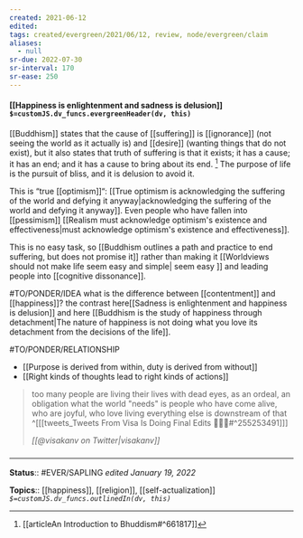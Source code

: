 ```yaml
---
created: 2021-06-12
edited: 
tags: created/evergreen/2021/06/12, review, node/evergreen/claim
aliases:
  - null
sr-due: 2022-07-30
sr-interval: 170
sr-ease: 250
---
```


#### [[Happiness is enlightenment and sadness is delusion]] `$=customJS.dv_funcs.evergreenHeader(dv, this)`

[[Buddhism]] states that the cause of [[suffering]] is [[ignorance]] (not seeing the world as it actually is) and [[desire]] (wanting things that do not exist), but it also states that truth of suffering is that it exists; it has a cause; it has an end; and it has a cause to bring about its end. [^1]  The purpose of life is the pursuit of bliss, and it is delusion to avoid it.

This is “true [[optimism]]“: [[True optimism is acknowledging the suffering of the world and defying it anyway|acknowledging the suffering of the world and defying it anyway]]. Even people who have fallen into [[pessimism]]  [[Realism must acknowledge optimism's existence and effectiveness|must acknowledge optimism's existence and effectiveness]]. 

This is no easy task, so [[Buddhism outlines a path and practice to end suffering, but does not promise it]] rather than making it [[Worldviews should not make life seem easy and simple| seem easy ]] and leading people into [[cognitive dissonance]].

#TO/PONDER/IDEA what is the difference between [[contentment]] and [[happiness]]? 
the contrast here[[Sadness is enlightenment and happiness is delusion]] and here [[Buddhism is the study of happiness through detachment|The nature of happiness is not doing what you love its detachment from the decisions of the life]].

#TO/PONDER/RELATIONSHIP
- [[Purpose is derived from within, duty is derived from without]]
- [[Right kinds of thoughts lead to right kinds of actions]]

 
> too many people are living their lives with dead eyes, as an ordeal, an obligation
what the world "needs" is people who have come alive, who are joyful, who love living
everything else is downstream of that
> ^[[[tweets_Tweets From Visa Is Doing Final Edits ✍🏾📖#^255253491]]]
> 
> <cite>[[@visakanv on Twitter|visakanv]]</cite>


### <hr class="footnote"/>

**Status**:: #EVER/SAPLING 
*edited January 19, 2022*

**Topics**:: [[happiness]], [[religion]], [[self-actualization]]
*`$=customJS.dv_funcs.outlinedIn(dv, this)`*

[^1]: [[articleAn Introduction to Bhuddism#^661817]]

